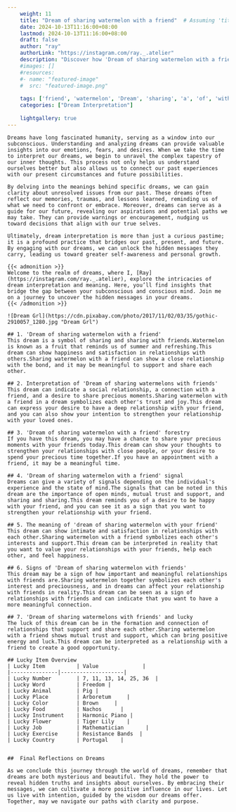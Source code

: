 ```yaml
---
    weight: 11
    title: "Dream of sharing watermelon with a friend"  # Assuming 'title' column exists
    date: 2024-10-13T11:16:00+08:00
    lastmod: 2024-10-13T11:16:00+08:00
    draft: false
    author: "ray"
    authorLink: "https://instagram.com/ray._.atelier"
    description: "Discover how 'Dream of sharing watermelon with a friend' can interpret your future and uncover its significant meanings in your life."
    #images: []
    #resources:
    #- name: "featured-image"
    #  src: "featured-image.png"
    
    tags: ['friend', 'watermelon', 'Dream', 'sharing', 'a', 'of', 'with']
    categories: ["Dream Interpretation"]
    
    lightgallery: true
---
```

    
    Dreams have long fascinated humanity, serving as a window into our subconscious. Understanding and analyzing dreams can provide valuable insights into our emotions, fears, and desires. When we take the time to interpret our dreams, we begin to unravel the complex tapestry of our inner thoughts. This process not only helps us understand ourselves better but also allows us to connect our past experiences with our present circumstances and future possibilities.
    
    By delving into the meanings behind specific dreams, we can gain clarity about unresolved issues from our past. These dreams often reflect our memories, traumas, and lessons learned, reminding us of what we need to confront or embrace. Moreover, dreams can serve as a guide for our future, revealing our aspirations and potential paths we may take. They can provide warnings or encouragement, nudging us toward decisions that align with our true selves.
    
    Ultimately, dream interpretation is more than just a curious pastime; it is a profound practice that bridges our past, present, and future. By engaging with our dreams, we can unlock the hidden messages they carry, leading us toward greater self-awareness and personal growth.
    
    {{< admonition >}}
    Welcome to the realm of dreams, where I, [Ray](https://instagram.com/ray._.atelier), explore the intricacies of dream interpretation and meaning. Here, you’ll find insights that bridge the gap between your subconscious and conscious mind. Join me on a journey to uncover the hidden messages in your dreams.
    {{< /admonition >}}
    
    ![Dream Grl](https://cdn.pixabay.com/photo/2017/11/02/03/35/gothic-2910057_1280.jpg "Dream Grl")
    
    ## 1. 'Dream of sharing watermelon with a friend'
    This dream is a symbol of sharing and sharing with friends.Watermelon is known as a fruit that reminds us of summer and refreshing.This dream can show happiness and satisfaction in relationships with others.Sharing watermelon with a friend can show a close relationship with the bond, and it may be meaningful to support and share each other.
    
    ## 2. Interpretation of 'Dream of sharing watermelons with friends'
    This dream can indicate a social relationship, a connection with a friend, and a desire to share precious moments.Sharing watermelon with a friend in a dream symbolizes each other's trust and joy.This dream can express your desire to have a deep relationship with your friend, and you can also show your intention to strengthen your relationship with your loved ones.
    
    ## 3. 'Dream of sharing watermelon with a friend' forestry
    If you have this dream, you may have a chance to share your precious moments with your friends today.This dream can show your thoughts to strengthen your relationships with close people, or your desire to spend your precious time together.If you have an appointment with a friend, it may be a meaningful time.
    
    ## 4. 'Dream of sharing watermelon with a friend' signal
    Dreams can give a variety of signals depending on the individual's experience and the state of mind.The signals that can be noted in this dream are the importance of open minds, mutual trust and support, and sharing and sharing.This dream reminds you of a desire to be happy with your friend, and you can see it as a sign that you want to strengthen your relationship with your friend.
    
    ## 5. The meaning of 'dream of sharing watermelon with your friend'
    This dream can show intimate and satisfaction in relationships with each other.Sharing watermelon with a friend symbolizes each other's interests and support.This dream can be interpreted in reality that you want to value your relationships with your friends, help each other, and feel happiness.
    
    ## 6. Signs of 'Dream of sharing watermelon with friends'
    This dream may be a sign of how important and meaningful relationships with friends are.Sharing watermelon together symbolizes each other's interest and preciousness, and in dreams can affect your relationship with friends in reality.This dream can be seen as a sign of relationships with friends and can indicate that you want to have a more meaningful connection.
    
    ## 7. 'Dream of sharing watermelons with friends' and lucky
    The luck of this dream can be in the formation and connection of relationships that support and share each other.Sharing watermelon with a friend shows mutual trust and support, which can bring positive energy and luck.This dream can be interpreted as a relationship with a friend to create a good opportunity.
    
    ## Lucky Item Overview
    | Lucky Item          | Value              |
    |---------------|--------------------|
    | Lucky Number        | 7, 11, 13, 14, 25, 36  |
    | Lucky Word          | Freedom |
    | Lucky Animal        | Pig |
    | Lucky Place         | Arboretum     |
    | Lucky Color         | Brown     |
    | Lucky Food          | Nachos      |
    | Lucky Instrument    | Harmonic Piano |
    | Lucky Flower        | Tiger Lily    |
    | Lucky Job           | Mathematician       |
    | Lucky Exercise      | Resistance Bands  |
    | Lucky Country       | Portugal    |
    
    
    ##  Final Reflections on Dreams
    
    As we conclude this journey through the world of dreams, remember that dreams are both mysterious and beautiful. They hold the power to reveal hidden truths and insights about ourselves. By embracing their messages, we can cultivate a more positive influence in our lives. Let us live with intention, guided by the wisdom our dreams offer. Together, may we navigate our paths with clarity and purpose.
    